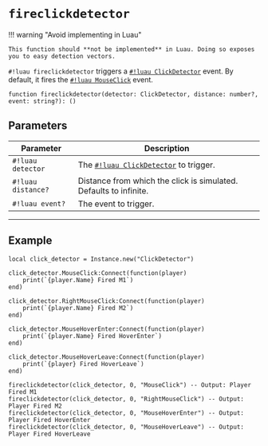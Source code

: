 # `fireclickdetector`

!!! warning "Avoid implementing in Luau"

    This function should **not be implemented** in Luau. Doing so exposes you to easy detection vectors.

`#!luau fireclickdetector` triggers a [`#!luau ClickDetector`](https://create.roblox.com/docs/reference/engine/classes/ClickDetector) event. By default, it fires the [`#!luau MouseClick`](https://create.roblox.com/docs/reference/engine/classes/ClickDetector#MouseClick) event.

```luau
function fireclickdetector(detector: ClickDetector, distance: number?, event: string?): ()
```

## Parameters

| Parameter        | Description                                                                 |
|------------------|-----------------------------------------------------------------------------|
| `#!luau detector`  | The [`#!luau ClickDetector`](https://create.roblox.com/docs/reference/engine/classes/ClickDetector) to trigger.|
| `#!luau distance?` | Distance from which the click is simulated. Defaults to infinite.|
| `#!luau event?`    | The event to trigger.|

---

## Example

```luau title="Firing different ClickDetector events" linenums="1"
local click_detector = Instance.new("ClickDetector")

click_detector.MouseClick:Connect(function(player)
    print(`{player.Name} Fired M1`)
end)

click_detector.RightMouseClick:Connect(function(player)
    print(`{player.Name} Fired M2`)
end)

click_detector.MouseHoverEnter:Connect(function(player)
    print(`{player.Name} Fired HoverEnter`)
end)

click_detector.MouseHoverLeave:Connect(function(player)
    print(`{player} Fired HoverLeave`)
end)

fireclickdetector(click_detector, 0, "MouseClick") -- Output: Player Fired M1
fireclickdetector(click_detector, 0, "RightMouseClick") -- Output: Player Fired M2
fireclickdetector(click_detector, 0, "MouseHoverEnter") -- Output: Player Fired HoverEnter
fireclickdetector(click_detector, 0, "MouseHoverLeave") -- Output: Player Fired HoverLeave
```
